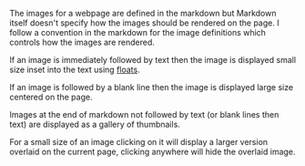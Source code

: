 The images for a webpage are defined in the markdown but
Markdown itself doesn't specify how the images should be
rendered on the page. I follow a convention in the markdown
for the image definitions which controls how the images are
rendered.

If an image is immediately followed by text then the image
is displayed small size inset into the text using
[floats](https://www.w3schools.com/css/css_float.asp).

If an image is followed by a blank line then the image is displayed
large size centered on the page.

Images at the end of markdown not followed by text (or blank
lines then text) are displayed as a gallery of thumbnails.

For a small size of an image clicking on it will display a
larger version overlaid on the current page, clicking anywhere
will hide the overlaid image.
